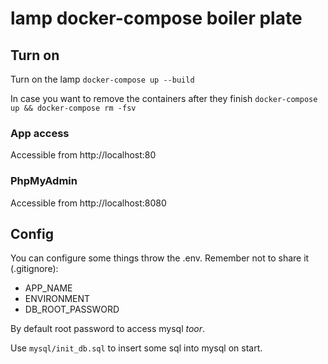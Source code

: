 # lamp docker-compose boiler plate

## Turn on

Turn on the lamp `docker-compose up --build`

In case you want to remove the containers after they finish `docker-compose up && docker-compose rm -fsv`

### App access

Accessible from http://localhost:80

### PhpMyAdmin

Accessible from http://localhost:8080

## Config

You can configure some things throw the .env. Remember not to share it (.gitignore):
- APP_NAME
- ENVIRONMENT
- DB_ROOT_PASSWORD 

By default root password to access mysql _toor_.

Use `mysql/init_db.sql` to insert some sql into mysql on start.
